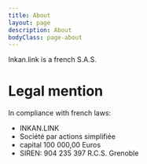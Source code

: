 ```yaml
---
title: About
layout: page
description: About
bodyClass: page-about
---
```


Inkan.link is a french S.A.S.

# Legal mention

In compliance with french laws: 
- INKAN.LINK 
- Société par actions simplifiée
- capital 100 000,00 Euros
- SIREN: 904 235 397 R.C.S. Grenoble
